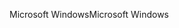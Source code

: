<span data-ttu-id="765b3-101">Microsoft Windows</span><span class="sxs-lookup"><span data-stu-id="765b3-101">Microsoft Windows</span></span>